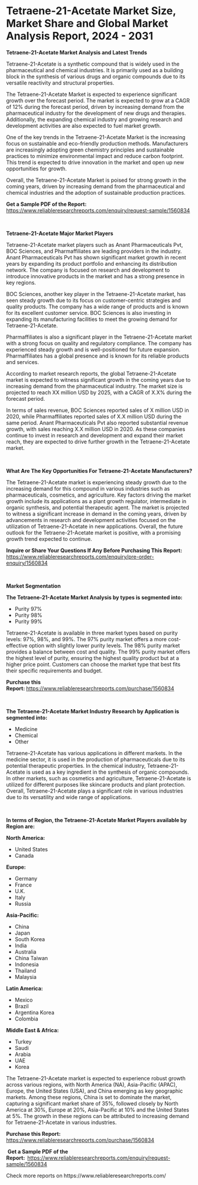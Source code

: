 <p><h1>Tetraene-21-Acetate Market Size, Market Share and Global Market Analysis Report, 2024 - 2031</h1></p><p><strong>Tetraene-21-Acetate Market Analysis and Latest Trends</strong></p>
<p><p>Tetraene-21-Acetate is a synthetic compound that is widely used in the pharmaceutical and chemical industries. It is primarily used as a building block in the synthesis of various drugs and organic compounds due to its versatile reactivity and structural properties.</p><p>The Tetraene-21-Acetate Market is expected to experience significant growth over the forecast period. The market is expected to grow at a CAGR of 12% during the forecast period, driven by increasing demand from the pharmaceutical industry for the development of new drugs and therapies. Additionally, the expanding chemical industry and growing research and development activities are also expected to fuel market growth.</p><p>One of the key trends in the Tetraene-21-Acetate Market is the increasing focus on sustainable and eco-friendly production methods. Manufacturers are increasingly adopting green chemistry principles and sustainable practices to minimize environmental impact and reduce carbon footprint. This trend is expected to drive innovation in the market and open up new opportunities for growth.</p><p>Overall, the Tetraene-21-Acetate Market is poised for strong growth in the coming years, driven by increasing demand from the pharmaceutical and chemical industries and the adoption of sustainable production practices.</p></p>
<p><strong>Get a Sample PDF of the Report:&nbsp;</strong> <a href="https://www.reliableresearchreports.com/enquiry/request-sample/1560834">https://www.reliableresearchreports.com/enquiry/request-sample/1560834</a></p>
<p>&nbsp;</p>
<p><strong>Tetraene-21-Acetate Major Market Players</strong></p>
<p><p>Tetraene-21-Acetate market players such as Anant Pharmaceuticals Pvt, BOC Sciences, and Pharmaffiliates are leading providers in the industry. Anant Pharmaceuticals Pvt has shown significant market growth in recent years by expanding its product portfolio and enhancing its distribution network. The company is focused on research and development to introduce innovative products in the market and has a strong presence in key regions.</p><p>BOC Sciences, another key player in the Tetraene-21-Acetate market, has seen steady growth due to its focus on customer-centric strategies and quality products. The company has a wide range of products and is known for its excellent customer service. BOC Sciences is also investing in expanding its manufacturing facilities to meet the growing demand for Tetraene-21-Acetate.</p><p>Pharmaffiliates is also a significant player in the Tetraene-21-Acetate market with a strong focus on quality and regulatory compliance. The company has experienced steady growth and is well-positioned for future expansion. Pharmaffiliates has a global presence and is known for its reliable products and services.</p><p>According to market research reports, the global Tetraene-21-Acetate market is expected to witness significant growth in the coming years due to increasing demand from the pharmaceutical industry. The market size is projected to reach XX million USD by 2025, with a CAGR of X.X% during the forecast period.</p><p>In terms of sales revenue, BOC Sciences reported sales of X million USD in 2020, while Pharmaffiliates reported sales of X.X million USD during the same period. Anant Pharmaceuticals Pvt also reported substantial revenue growth, with sales reaching X.X million USD in 2020. As these companies continue to invest in research and development and expand their market reach, they are expected to drive further growth in the Tetraene-21-Acetate market.</p></p>
<p>&nbsp;</p>
<p><strong>What Are The Key Opportunities For Tetraene-21-Acetate Manufacturers?</strong></p>
<p><p>The Tetraene-21-Acetate market is experiencing steady growth due to the increasing demand for this compound in various industries such as pharmaceuticals, cosmetics, and agriculture. Key factors driving the market growth include its applications as a plant growth regulator, intermediate in organic synthesis, and potential therapeutic agent. The market is projected to witness a significant increase in demand in the coming years, driven by advancements in research and development activities focused on the utilization of Tetraene-21-Acetate in new applications. Overall, the future outlook for the Tetraene-21-Acetate market is positive, with a promising growth trend expected to continue.</p></p>
<p><strong>Inquire or Share Your Questions If Any Before Purchasing This Report:</strong> <a href="https://www.reliableresearchreports.com/enquiry/pre-order-enquiry/1560834">https://www.reliableresearchreports.com/enquiry/pre-order-enquiry/1560834</a></p>
<p>&nbsp;</p>
<p><strong>Market Segmentation</strong></p>
<p><strong>The Tetraene-21-Acetate Market Analysis by types is segmented into:</strong></p>
<p><ul><li>Purity 97%</li><li>Purity 98%</li><li>Purity 99%</li></ul></p>
<p><p>Tetraene-21-Acetate is available in three market types based on purity levels: 97%, 98%, and 99%. The 97% purity market offers a more cost-effective option with slightly lower purity levels. The 98% purity market provides a balance between cost and quality. The 99% purity market offers the highest level of purity, ensuring the highest quality product but at a higher price point. Customers can choose the market type that best fits their specific requirements and budget.</p></p>
<p><strong>Purchase this Report:&nbsp;</strong><a href="https://www.reliableresearchreports.com/purchase/1560834">https://www.reliableresearchreports.com/purchase/1560834</a></p>
<p>&nbsp;</p>
<p><strong>The Tetraene-21-Acetate Market Industry Research by Application is segmented into:</strong></p>
<p><ul><li>Medicine</li><li>Chemical</li><li>Other</li></ul></p>
<p><p>Tetraene-21-Acetate has various applications in different markets. In the medicine sector, it is used in the production of pharmaceuticals due to its potential therapeutic properties. In the chemical industry, Tetraene-21-Acetate is used as a key ingredient in the synthesis of organic compounds. In other markets, such as cosmetics and agriculture, Tetraene-21-Acetate is utilized for different purposes like skincare products and plant protection. Overall, Tetraene-21-Acetate plays a significant role in various industries due to its versatility and wide range of applications.</p></p>
<p>&nbsp;</p>
<p><strong>In terms of Region, the Tetraene-21-Acetate Market Players available by Region are:</strong></p>
<p>
    <p> <strong> North America: </strong>
        <ul>
            <li>United States</li>
            <li>Canada</li>
        </ul>
        </p> 
    <p> <strong> Europe: </strong>
        <ul>
            <li>Germany</li>
            <li>France</li>
            <li>U.K.</li>
            <li>Italy</li>
            <li>Russia</li>
        </ul>
        </p> 
    <p> <strong> Asia-Pacific: </strong>
        <ul>
            <li>China</li>
            <li>Japan</li>
            <li>South Korea</li>
            <li>India</li>
            <li>Australia</li>
            <li>China Taiwan</li>
            <li>Indonesia</li>
            <li>Thailand</li>
            <li>Malaysia</li>
        </ul>
        </p> 
    <p> <strong> Latin America: </strong>
        <ul>
            <li>Mexico</li>
            <li>Brazil</li>
            <li>Argentina Korea</li>
            <li>Colombia</li>
        </ul>
        </p> 
    <p> <strong> Middle East & Africa: </strong>
        <ul>
            <li>Turkey</li>
            <li>Saudi</li>
            <li>Arabia</li>
            <li>UAE</li>
            <li>Korea</li>
        </ul>
    </p>
    </p>
<p><p>The Tetraene-21-Acetate market is expected to experience robust growth across various regions, with North America (NA), Asia-Pacific (APAC), Europe, the United States (USA), and China emerging as key geographic markets. Among these regions, China is set to dominate the market, capturing a significant market share of 35%, followed closely by North America at 30%, Europe at 20%, Asia-Pacific at 10% and the United States at 5%. The growth in these regions can be attributed to increasing demand for Tetraene-21-Acetate in various industries.</p></p>
<p><strong>Purchase this Report: </strong><a href="https://www.reliableresearchreports.com/purchase/1560834">https://www.reliableresearchreports.com/purchase/1560834</a></p>
<p>&nbsp;<strong>Get a Sample PDF of the Report:&nbsp;&nbsp;</strong><a href="https://www.reliableresearchreports.com/enquiry/request-sample/1560834">https://www.reliableresearchreports.com/enquiry/request-sample/1560834</a></p>
<p><strong></strong></p>
<p>Check more reports on https://www.reliableresearchreports.com/</p>